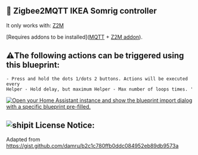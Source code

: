 ##  🔵 Zigbee2MQTT IKEA Somrig controller
It only works with: [Z2M](https://github.com/zigbee2mqtt/hassio-zigbee2mqtt#installation)

[Requires addons to be installed]([MQTT](https://www.home-assistant.io/integrations/mqtt)
    + [Z2M addon](https://www.zigbee2mqtt.io/guide/installation/03_ha_addon.html)).

## ⚠️The following actions can be triggered using this blueprint:

    - Press and hold the dots 1/dots 2 buttons. Actions will be executed every
    Helper - Hold delay, but maximum Helper - Max number of loops times. '

[![Open your Home Assistant instance and show the blueprint import dialog with a specific blueprint pre-filled.](https://my.home-assistant.io/badges/blueprint_import.svg)](https://my.home-assistant.io/redirect/blueprint_import/?blueprint_url=https://raw.githubusercontent.com/Bearstorm/HA_Blueprints/main/Automations/Zigbee2MQTT-IKEA_Somrig%20controller.yaml)



## ![shipit](https://github.com/user-attachments/assets/52cb51d6-baa2-46e2-a3cf-a005da4b6871) License Notice:

Adapted from https://gist.github.com/damru/b2c1c780ffb0ddc084952eb89db9573a
